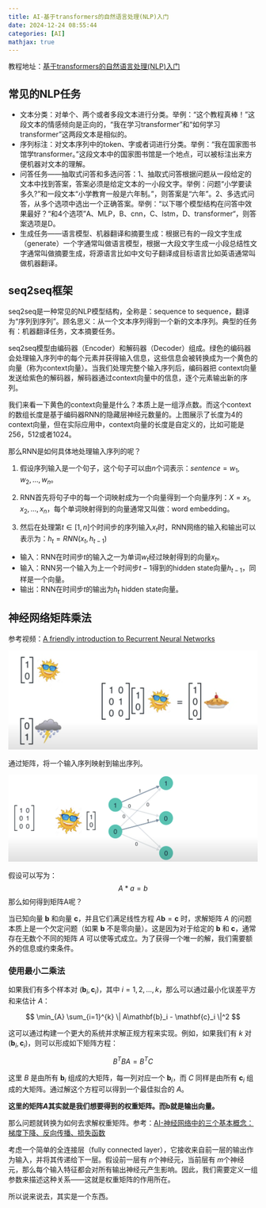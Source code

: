 ```yaml
---
title: AI-基于transformers的自然语言处理(NLP)入门
date: 2024-12-24 08:55:44
categories: [AI]
mathjax: true
---
```


教程地址：[基于transformers的自然语言处理(NLP)入门](https://github.com/datawhalechina/learn-nlp-with-transformers)

## 常见的NLP任务
- 文本分类：对单个、两个或者多段文本进行分类。举例：“这个教程真棒！”这段文本的情感倾向是正向的，“我在学习transformer”和“如何学习transformer”这两段文本是相似的。
- 序列标注：对文本序列中的token、字或者词进行分类。举例：“我在国家图书馆学transformer。”这段文本中的国家图书馆是一个地点，可以被标注出来方便机器对文本的理解。
- 问答任务——抽取式问答和多选问答：1、抽取式问答根据问题从一段给定的文本中找到答案，答案必须是给定文本的一小段文字。举例：问题“小学要读多久?”和一段文本“小学教育一般是六年制。”，则答案是“六年”。2、多选式问答，从多个选项中选出一个正确答案。举例：“以下哪个模型结构在问答中效果最好？“和4个选项”A、MLP，B、cnn，C、lstm，D、transformer“，则答案选项是D。
- 生成任务——语言模型、机器翻译和摘要生成：根据已有的一段文字生成（generate）一个字通常叫做语言模型，根据一大段文字生成一小段总结性文字通常叫做摘要生成，将源语言比如中文句子翻译成目标语言比如英语通常叫做机器翻译。

## seq2seq框架
seq2seq是一种常见的NLP模型结构，全称是：sequence to sequence，翻译为“序列到序列”。顾名思义：从一个文本序列得到一个新的文本序列。典型的任务有：机器翻译任务，文本摘要任务。

seq2seq模型由编码器（Encoder）和解码器（Decoder）组成。绿色的编码器会处理输入序列中的每个元素并获得输入信息，这些信息会被转换成为一个黄色的向量（称为context向量）。当我们处理完整个输入序列后，编码器把 context向量 发送给紫色的解码器，解码器通过context向量中的信息，逐个元素输出新的序列。

我们来看一下黄色的context向量是什么？本质上是一组浮点数。而这个context的数组长度是基于编码器RNN的隐藏层神经元数量的。上图展示了长度为4的context向量，但在实际应用中，context向量的长度是自定义的，比如可能是256，512或者1024。

那么RNN是如何具体地处理输入序列的呢？

1. 假设序列输入是一个句子，这个句子可以由$n$个词表示：$sentence = {w_1, w_2,...,w_n}$。

2. RNN首先将句子中的每一个词映射成为一个向量得到一个向量序列：$X = {x_1, x_2,...,x_n}$，每个单词映射得到的向量通常又叫做：word embedding。

3. 然后在处理第$t \in [1,n]$个时间步的序列输入$x_t$时，RNN网络的输入和输出可以表示为：$h_{t} = RNN(x_t, h_{t-1})$

- 输入：RNN在时间步$t$的输入之一为单词$w_t$经过映射得到的向量$x_t$。
- 输入：RNN另一个输入为上一个时间步$t-1$得到的hidden state向量$h_{t-1}$，同样是一个向量。
- 输出：RNN在时间步$t$的输出为$h_t$ hidden state向量。

## 神经网络矩阵乘法
参考视频：[A friendly introduction to Recurrent Neural Networks](https://www.youtube.com/watch?v=UNmqTiOnRfg)

![](../imgs/image-84.png)

通过矩阵，将一个输入序列映射到输出序列。

![](../imgs/image-85.png)

假设可以写为：
$$
A*a=b
$$
那么如何得到矩阵A呢？

当已知向量 $\mathbf{b}$ 和向量 $\mathbf{c}$，并且它们满足线性方程 $A\mathbf{b} = \mathbf{c}$ 时，求解矩阵 $A$ 的问题本质上是一个欠定问题（如果 $\mathbf{b}$ 不是零向量）。这是因为对于给定的 $\mathbf{b}$ 和 $\mathbf{c}$，通常存在无数个不同的矩阵 $A$ 可以使等式成立。为了获得一个唯一的解，我们需要额外的信息或约束条件。


### 使用最小二乘法

如果我们有多个样本对 $(\mathbf{b}_i, \mathbf{c}_i)$，其中 $i = 1, 2, ..., k$，那么可以通过最小化误差平方和来估计 $A$：

$$
\min_{A} \sum_{i=1}^{k} \| A\mathbf{b}_i - \mathbf{c}_i \|^2
$$

这可以通过构建一个更大的系统并求解正规方程来实现。例如，如果我们有 $k$ 对 $(\mathbf{b}_i, \mathbf{c}_i)$，则可以形成如下矩阵方程：

$$
B^T B A = B^T C
$$

这里 $B$ 是由所有 $\mathbf{b}_i$ 组成的大矩阵，每一列对应一个 $\mathbf{b}_i$，而 $C$ 同样是由所有 $\mathbf{c}_i$ 组成的大矩阵。通过解这个方程可以得到一个最佳拟合的 $A$。

**这里的矩阵$A$其实就是我们想要得到的权重矩阵。而$\mathbf{b}$就是输出向量。**

那么问题就转换为如何去求解权重矩阵。参考：[AI-神经网络中的三个基本概念：梯度下降、反向传播、损失函数](https://kelinkong.github.io/2024/12/19/AI-%E7%A5%9E%E7%BB%8F%E7%BD%91%E7%BB%9C%E4%B8%AD%E7%9A%84%E4%B8%89%E4%B8%AA%E5%9F%BA%E6%9C%AC%E6%A6%82%E5%BF%B5%EF%BC%9A%E6%A2%AF%E5%BA%A6%E4%B8%8B%E9%99%8D%E3%80%81%E5%8F%8D%E5%90%91%E4%BC%A0%E6%92%AD%E3%80%81%E6%8D%9F%E5%A4%B1%E5%87%BD%E6%95%B0/)

考虑一个简单的全连接层（fully connected layer），它接收来自前一层的输出作为输入，并将其传递给下一层。假设前一层有 
$n$个神经元，当前层有 
$m$个神经元，那么每个输入特征都会对所有输出神经元产生影响。因此，我们需要定义一组参数来描述这种关系——这就是权重矩阵的作用所在。

所以说来说去，其实是一个东西。